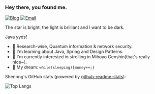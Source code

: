 ### Hey there, you found me.

[![Blog](https://img.shields.io/badge/Blog-F0773A?style=flat-square&logo=firefox-browser&logoColor=white)](https://f3kpwu.coding-pages.com/)
[![Email](https://img.shields.io/badge/-Email-E8453C?style=flat-square&logo=Gmail&logoColor=white)](mailto:960064995@qq.com)

The star is bright, the light is brilliant and I want to be dark.

Java yyds!


- 🔭 Research-wise, Quantum information & network security.
- 🚀 I'm learning about Java, Spring and Design Patterns.
- 👾 I'm currently interested in strolling in Mihoyo Genshin(that's really nice~).
- 🌭 My dream: `while(sleeping){money++;}`

Shennng's GitHub stats (powered by [github-readme-stats](https://github.com/anuraghazra/github-readme-stats)):

<!--![Shennng's GitHub stats](https://github-readme-stats.vercel.app/api?username=Shennng&hide=contribs,issues)-->
![Top Langs](https://github-readme-stats.vercel.app/api/top-langs/?username=Shennng)



